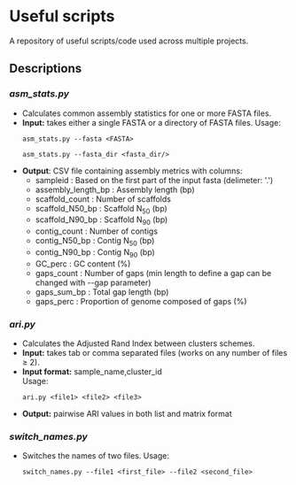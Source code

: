 # Useful scripts

A repository of useful scripts/code used across multiple projects.

## Descriptions
### *asm_stats.py*
- Calculates common assembly statistics for one or more FASTA files.
- **Input:** takes either a single FASTA or a directory of FASTA files.
Usage:
  ```
  asm_stats.py --fasta <FASTA>

  asm_stats.py --fasta_dir <fasta_dir/>
  ```
* **Output**: CSV file containing assembly metrics with columns:
  * sampleid : Based on the first part of the input fasta (delimeter: '.')
  * assembly_length_bp : Assembly length (bp)
  * scaffold_count : Number of scaffolds
  * scaffold_N50_bp : Scaffold N<sub>50</sub> (bp)
  * scaffold_N90_bp : Scaffold N<sub>90</sub> (bp)
  * contig_count : Number of contigs
  * contig_N50_bp : Contig N<sub>50</sub> (bp)
  * contig_N90_bp : Contig N<sub>90</sub> (bp)
  * GC_perc : GC content (%)
  * gaps_count : Number of gaps (min length to define a gap can be changed with --gap parameter)
  * gaps_sum_bp : Total gap length (bp)
  * gaps_perc : Proportion of genome composed of gaps (%)

### *ari.py*
- Calculates the Adjusted Rand Index between clusters schemes.
- **Input:** takes tab or comma separated files (works on any number of files ≥ 2).
- **Input format:** sample_name,cluster_id \
Usage:
  ```
  ari.py <file1> <file2> <file3>
  ```
- **Output:** pairwise ARI values in both list and matrix format
### *switch_names.py*
- Switches the names of two files. Usage:
  ```
  switch_names.py --file1 <first_file> --file2 <second_file>
  ```

